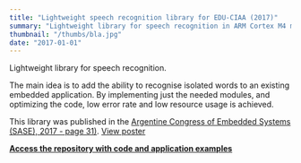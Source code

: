 ```yaml
---
title: "Lightweight speech recognition library for EDU-CIAA (2017)"
summary: "Lightweight library for speech recognition in ARM Cortex M4 microcontrollers. It extracts MFCC coefficients and recognises words using Viterbi algorithm, and Hidden Markov Chains (HMM), first-order, using gaussian mixture probabilities."
thumbnail: "/thumbs/bla.jpg"
date: "2017-01-01"
---
```


Lightweight library for speech recognition.

The main idea is to add the ability to recognise isolated words to an existing embedded application. By implementing just the needed modules, and optimizing the code, low error rate and low resource usage is achieved.

This library was published in the [Argentine Congress of Embedded Systems (SASE), 2017 - page 31)](https://drive.google.com/file/d/0B66P5yRqMPOtMDNuS2NmNnpoXzQ/view?resourcekey=0-7ZjvjVjSThMPrzhqmmbE-w). [View poster](https://drive.google.com/file/d/0B66P5yRqMPOtSFcxSmhlWDV4V0VON0x5T2Q4QWVtNXRTMUtN/view?usp=sharing&resourcekey=0-mpEP0DHD0aD7W2r1zYoOaw)

**[Access the repository with code and application examples](https://github.com/gzalo/bla)**

